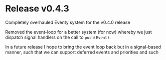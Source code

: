 Release v0.4.3
==============

Completely overhauled Eventy system for the v0.4.0 release

Removed the event-loop for a better system (for now) whereby we just dispatch signal handlers on the call to `push(Event)`.

In a future release I hope to bring the event loop back but in a signal-based manner, such that we can support deferred events and priorities and such
